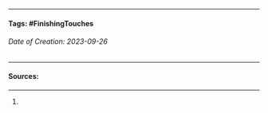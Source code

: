 __________________________________________________________________________
#### **Tags:** #FinishingTouches
###### *Date of Creation: 2023-09-26*
__________________________________________________________________________


#### Sources:
__________________________________________________________________________
1. 